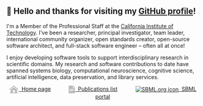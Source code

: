 ## 👋 Hello and thanks for visiting my [GitHub profile](https://github.com/mhucka)!

I'm a Member of the Professional Staff at the [California Institute of Technology](https://www.caltech.edu). I've been a researcher, principal investigator, team leader, international community organizer, open standards creator, open-source software architect, and full-stack software engineer &ndash; often all at once!

I enjoy developing software tools to support interdisciplinary research in scientific domains. My research and software contributions to date have spanned systems biology, computational neuroscience, cognitive science, artificial intelligence, data preservation, and library services.

<p align="center">
<a href="https://www.cds.caltech.edu/~mhucka"><img align="center" height="20" alt="Home page icon" src="https://github.com/mhucka/mhucka/blob/main/.graphics/home.png">&nbsp;&nbsp;Home page</a>
&nbsp;&nbsp;&nbsp;&nbsp;&nbsp;&nbsp;&nbsp;&nbsp;&nbsp;&nbsp;
<a href="https://scholar.google.com/citations?user=uXGtUyYAAAAJ&pagesize=100"><img align="center" height="20" alt="Publications page icon" src="https://github.com/mhucka/mhucka/blob/main/.graphics/document.png">&nbsp;&nbsp;Publications list</a>
&nbsp;&nbsp;&nbsp;&nbsp;&nbsp;&nbsp;&nbsp;&nbsp;&nbsp;&nbsp;
<a href="https://sbml.org"><img align="center" height="20" alt="SBML.org icon"  src="https://raw.githubusercontent.com/sbmlteam/sbml-org-website/main/site/static/img/icon-192.png">&nbsp;&nbsp;SBML portal</a>
</p>
